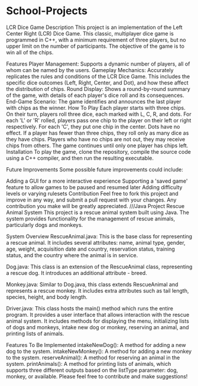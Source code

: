 # School-Projects
LCR Dice Game
Description
This project is an implementation of the Left Center Right (LCR) Dice Game. This classic, multiplayer dice game is programmed in C++, with a minimum requirement of three players, but no upper limit on the number of participants. The objective of the game is to win all of the chips.

Features
Player Management: Supports a dynamic number of players, all of whom can be named by the users.
Gameplay Mechanics: Accurately replicates the rules and conditions of the LCR Dice Game. This includes the specific dice outcomes (Left, Right, Center, and Dot), and how these affect the distribution of chips.
Round Display: Shows a round-by-round summary of the game, with details of each player's dice roll and its consequences.
End-Game Scenario: The game identifies and announces the last player with chips as the winner.
How To Play
Each player starts with three chips. On their turn, players roll three dice, each marked with L, C, R, and dots.
For each 'L' or 'R' rolled, players pass one chip to the player on their left or right respectively. For each 'C', they put one chip in the center. Dots have no effect.
If a player has fewer than three chips, they roll only as many dice as they have chips.
Players who have no chips are not out, they may receive chips from others. The game continues until only one player has chips left.
Installation
To play the game, clone the repository, compile the source code using a C++ compiler, and then run the resulting executable.

Future Improvements
Some possible future improvements could include:

Adding a GUI for a more interactive experience
Supporting a 'saved game' feature to allow games to be paused and resumed later
Adding difficulty levels or varying rulesets
Contribution
Feel free to fork this project and improve in any way, and submit a pull request with your changes. Any contribution you make will be greatly appreciated.
///Java Project
Rescue Animal System
This project is a rescue animal system built using Java. The system provides functionality for the management of rescue animals, particularly dogs and monkeys.

System Overview
RescueAnimal.java: This is the base class for representing a rescue animal. It includes several attributes: name, animal type, gender, age, weight, acquisition date and country, reservation status, training status, and the country where the animal is in service.

Dog.java: This class is an extension of the RescueAnimal class, representing a rescue dog. It introduces an additional attribute - breed.

Monkey.java: Similar to Dog.java, this class extends RescueAnimal and represents a rescue monkey. It includes extra attributes such as tail length, species, height, and body length.

Driver.java: This class hosts the main() method which runs the entire program. It provides a user interface that allows interaction with the rescue animal system. It includes methods for displaying the menu, initializing lists of dogs and monkeys, intake new dog or monkey, reserving an animal, and printing lists of animals.

Features To Be Implemented
intakeNewDog(): A method for adding a new dog to the system.
intakeNewMonkey(): A method for adding a new monkey to the system.
reserveAnimal(): A method for reserving an animal in the system.
printAnimals(): A method for printing lists of animals, which supports three different outputs based on the listType parameter: dog, monkey, or available.
Please feel free to contribute and make suggestions!
